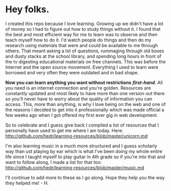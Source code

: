 # Hey folks.
I created this repo because I love learning. Growing up we didn't have a lot of money so I had to figure out how to study things without it. I found that the best and most efficient way for me to learn was to observe and then teach myself how to do it. I'd watch people do things and then do my research using materials that were and could be available to me through others. That meant asking a lot of questions, rummaging through old boxes and dusty stacks at the school library, and spending long hours in front of the tv digesting educational materials on free channels. This was before the Internet and the open source movement. Everything I used to learn were borrowed and very often they were outdated and in bad shape.

**Now you can learn anything you want without restrictions** **_first-hand_**. All you need is an internet connection and you're golden. Resources are constantly updated and most likely to have more than one version out there so you'll never have to worry about the quality of information you can access. This, more than anything, is why I love being on the web and one of the reasons I decided to get into it professionally which was made official a few weeks ago when I got offered my first ever gig in web development.

So to celebrate and I guess give back I compiled a list of resources that I personally have used to get me where I am today. Here: http://github.com/hedr/learning-resources/blob/master/unicorn.md

I'm also learning music in a much more structured and I guess scholarly way than ust playing by ear which is what I've been doing my whole entire life since I taught myself to play guitar in 4th grade so if you're into that and want to follow along, I made a list for that too: http://github.com/hedr/learning-resources/blob/master/music.md

I'll continue to add more to these as I go along. Hope they help you the way they helped me! - H.
